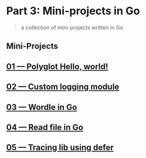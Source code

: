 # Part 3: Mini-projects in Go
> a collection of mini-projects written in Go


## Mini-Projects

## [01 &mdash; Polyglot Hello, world!](01_mini-projects/01_polyglot-hello-world/README.md)

## [02 &mdash; Custom logging module](01_mini-projects/02_logging-module/README.md)

## [03 &mdash; Wordle in Go](01_mini-projects/03_go-wordle/README.md)

## [04 &mdash; Read file in Go](01_mini-projects/04_read-file/README.md)

## [05 &mdash; Tracing lib using defer](01_mini-projects/05_tracing-defer/README.md)
